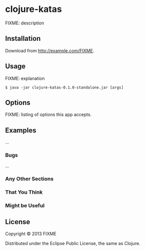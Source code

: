 # clojure-katas

FIXME: description

## Installation

Download from http://example.com/FIXME.

## Usage

FIXME: explanation

    $ java -jar clojure-katas-0.1.0-standalone.jar [args]

## Options

FIXME: listing of options this app accepts.

## Examples

...

### Bugs

...

### Any Other Sections
### That You Think
### Might be Useful

## License

Copyright © 2013 FIXME

Distributed under the Eclipse Public License, the same as Clojure.

